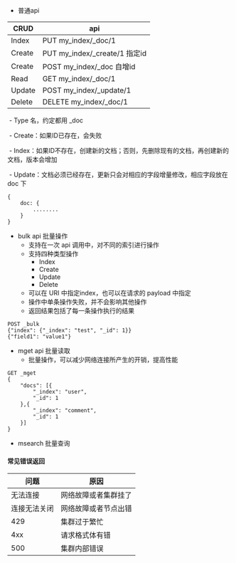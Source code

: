 

- 普通api

| CRUD   | api                              |
| ------ | -------------------------------- |
| Index  | PUT my_index/_doc/1              |
| Create | PUT my_index/_create/1    指定id |
| Create | POST my_index/_doc    自增id     |
| Read   | GET my_index/_doc/1              |
| Update | POST my_index/_update/1          |
| Delete | DELETE my_index/_doc/1           |

​		- Type 名，约定都用 _doc

​		- Create：如果ID已存在，会失败

​		- Index：如果ID不存在，创建新的文档；否则，先删除现有的文档，再创建新的文档，版本会增加

​		- Update：文档必须已经存在，更新只会对相应的字段增量修改，相应字段放在 doc 下

```
{
	doc: {
		........
	}
}
```



- bulk api 批量操作
  - 支持在一次 api 调用中，对不同的索引进行操作
  - 支持四种类型操作
    - Index
    - Create
    - Update
    - Delete
  - 可以在 URI 中指定index，也可以在请求的 payload 中指定
  - 操作中单条操作失败，并不会影响其他操作
  - 返回结果包括了每一条操作执行的结果

```
POST _bulk
{"index": {"_index": "test", "_id": 1}}
{"field1": "value1"}
```



- mget api 批量读取
  - 批量操作，可以减少网络连接所产生的开销，提高性能

```
GET _mget
{
	"docs": [{
		"_index": "user",
		"_id": 1
	},{
		"_index": "comment",
		"_id": 1
	}]
}
```



- msearch 批量查询



#### 常见错误返回

| 问题         | 原因                 |
| ------------ | -------------------- |
| 无法连接     | 网络故障或者集群挂了 |
| 连接无法关闭 | 网络故障或者节点出错 |
| 429          | 集群过于繁忙         |
| 4xx          | 请求格式体有错       |
| 500          | 集群内部错误         |

